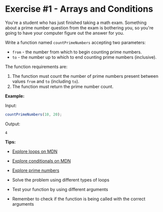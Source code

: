 # Exercise #1 - Arrays and Conditions

You're a student who has just finished taking a math exam. Something about a prime number question from the exam is bothering you, so you're going to have your computer figure out the answer for you.


Write a function named `countPrimeNumbers` accepting two parameters:

* `from` - the number from which to begin counting prime numbers.
* `to` - the number up to which to end counting prime numbers (inclusive).

The function requirements are:

1. The function must count the number of prime numbers present between values `from` and `to` (including `to`).
2. The function must return the prime number count.

**Example:**

Input: 

```js
countPrimeNumbers(10, 20);
```

Output:

```
4
```

**Tips:**

* [Explore loops on MDN](https://developer.mozilla.org/en-US/docs/Web/JavaScript/Guide/Loops_and_iteration)

* [Explore conditionals on MDN](https://developer.mozilla.org/en-US/docs/Learn/JavaScript/Building_blocks/conditionals)

* [Explore prime numbers](https://en.wikipedia.org/wiki/Prime_number)

* Solve the problem using different types of loops
* Test your function by using different arguments
* Remember to check if the function is being called with the correct arguments